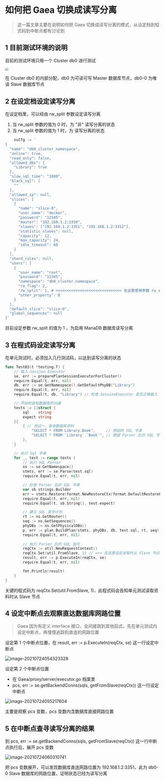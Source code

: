 # 如何把 Gaea 切换成读写分离 

> 这一篇文章主要在说明如何把 Gaea 切换成读写分离的模式，从设定档到程式码到中断点都有讨论到

## 1 目前测试环境的说明

目前的测试环境只用一个 Cluster db0 进行测试

<img src="../../../Gaea/docs/assets/panhongrainbow/image-20210720040119317.png" style="zoom:60%;" /> 

在 Cluster db0 的内部分配，db0 为可读可写 Master 数据库节点，db0-0 为唯读 Slave 数据库节点

## 2 在设定档设定读写分离

在设定档里，可以经由 rw_split 参数设定读写分离

1. 当 rw_split 参数的值为 0 时，为 "非" 读写分离的状态
2. 当 rw_split 参数的值为 1 时，为 读写分离的状态

````go
	nsCfg := `
{
  "name": "db0_cluster_namespace",
  "online": true,
  "read_only": false,
  "allowed_dbs": {
    "Library": true
  },
  "slow_sql_time": "1000",
  "black_sql": [
    ""
  ],
  "allowed_ip": null,
  "slices": [
    {
      "name": "slice-0",
      "user_name": "docker",
      "password": "12345",
      "master": "192.168.1.2:3350",
      "slaves": ["192.168.1.2:3351", "192.168.1.2:3352"],
      "statistic_slaves": null,
      "capacity": 12,
      "max_capacity": 24,
      "idle_timeout": 60
    }
  ],
  "shard_rules": null,
  "users": [
    {
      "user_name": "root",
      "password": "12345",
      "namespace": "db0_cluster_namespace",
      "rw_flag": 2,
      "rw_split": 1, # <<<<<<<<<<<<<<<<<<<<<<<<<<<<<< 在这里使用参数 rw_split 去设定读写分离
      "other_property": 0
    }
  ],
  "default_slice": "slice-0",
  "global_sequences": null
}`
````

目前设定参数 rw_split 的值为 1 ，为启用 MariaDB 数据库读写分离

## 3 在程式码设定读写分离

在单元测试时，必须加入几行测试码，以达到读写分离的状态

```go
func TestB3(t *testing.T) {
	// 载入 Session Executor
	se, err := preparePlanSessionExecutorForCluster()
	require.Equal(t, err, nil)
	db, err := se.GetNamespace().GetDefaultPhyDB("Library")
	require.Equal(t, err, nil)
	require.Equal(t, db, "Library") // 检查 SessionExecutor 是否正确载入

	// 开始检查和数据库的沟通
	tests := []struct {
		sql    string
		expect string
	}{
		{ // 测试一，查询数据库资料
			"SELECT * FROM Library.Book",     // 原始的 SQL 字串
			"SELECT * FROM `Library`.`Book`", // 期望 Parser 后的 SQL 字串
		},
	}

	// 执行 Sql 字串
	for _, test := range tests {
		// 执行 SQL Parser
		ns := se.GetNamespace()
		stmts, err := se.Parse(test.sql)
		require.Equal(t, err, nil)

		// 检查 Parser 后的 SQL 字串
		var sb strings.Builder
		err = stmts.Restore(format.NewRestoreCtx(format.DefaultRestoreFlags, &sb))
		require.Equal(t, err, nil)
		require.Equal(t, sb.String(), test.expect)

		// 建立 SQL 查寻计划
		rt := ns.GetRouter()
		seq := ns.GetSequences()
		phyDBs := ns.GetPhysicalDBs()
		p, err := plan.BuildPlan(stmts, phyDBs, db, test.sql, rt, seq)
		require.Equal(t, err, nil)
        
        // 执行 Parser 后的 SQL 指令
		reqCtx := util.NewRequestContext()
		reqCtx.Set(util.FromSlave, 1) // >>> 在这里设定读取时从 Slave 节点，达到读写分离的效果
		result, err := p.ExecuteIn(reqCtx, se)
		require.Equal(t, err, nil)

		fmt.Println(result)
	}
}
```

关键的程式码为 reqCtx.Set(util.FromSlave, 1)，此程式码会告知单元测试读取资料时从 Slave 节点

## 4 设定中断点去观察直达数据库网路位置

> Gaea 因为有定义 interface 接口，会间接跳到其他函式，先在单元测试内设定中断点，再慢慢追踪到直连的网路位置

设定第 1 个中断点位置，在 result, err := p.ExecuteIn(reqCtx, se) 这一行设定中断点

<img src="../../../Gaea/docs/assets/panhongrainbow/image-20210724054323328.png" alt="image-20210724054323328" style="zoom:100%;" /> 

设定第 2 个中断点位置

- 在 Gaea/proxy/server/executor.go 档案里
- pcs, err := se.getBackendConns(sqls, getFromSlave(reqCtx)) 这一行设定中断点

<img src="../../../Gaea/docs/assets/panhongrainbow/image-20210724055217604.png" alt="image-20210724055217604" style="zoom:100%;" /> 

主要是观察 pcs 变数，pcs 变数内含数据库直接网路位置

## 5 在中断点查寻读写分离的结果

到 pcs, err := se.getBackendConns(sqls, getFromSlave(reqCtx)) 这一行中断点执行后，展开 pcs 变数

<img src="../../../Gaea/docs/assets/panhongrainbow/image-20210724060310741.png" alt="image-20210724060310741" style="zoom:100%;" />

把 pcs 变数展开，可以发现数据库直连网路位置为 192.168.1.2:3351，此为 db0-0 Slave 数据库的网路位置，证明状态已经为读写分离

